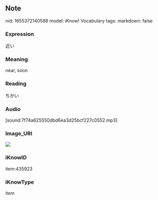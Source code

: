 ## Note
nid: 1655372140588
model: iKnow! Vocabulary
tags: 
markdown: false

### Expression
近い

### Meaning
near, soon

### Reading
ちかい

### Audio
[sound:7f74a625550dbd6ea3d25bcf227c0552.mp3]

### Image_URI
<img src="8cf94e0f8767319d9ffb28e2cf1cfe23.jpg">

### iKnowID
item:435923

### iKnowType
item
